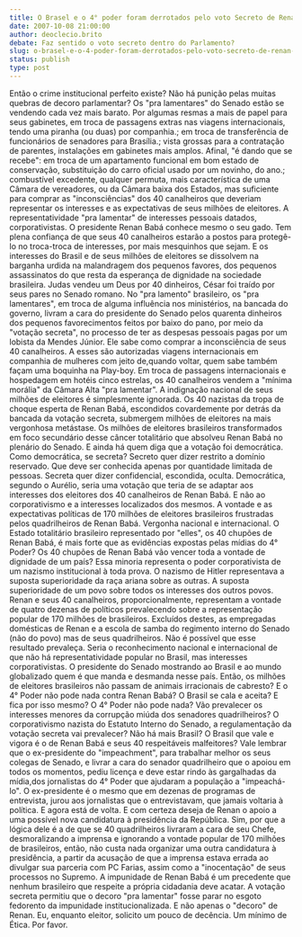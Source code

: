 ```yaml
---
title: O Brasel e o 4° poder foram derrotados pelo voto Secreto de Renan Babá?
date: 2007-10-08 21:00:00
author: deoclecio.brito
debate: Faz sentido o voto secreto dentro do Parlamento?
slug: o-brasel-e-o-4-poder-foram-derrotados-pelo-voto-secreto-de-renan-baba
status: publish 
type: post
---
```


Então o crime institucional perfeito existe? Não há punição pelas muitas quebras de decoro parlamentar? Os "pra lamentares" do Senado estão se vendendo cada vez mais barato. Por algumas resmas a mais de papel para seus gabinetes, em troca de passagens extras nas viagens internacionais, tendo uma piranha (ou duas) por companhia.; em troca de transferência de funcionários de senadores para Brasília.; vista grossas para a contratação de parentes, instalações em gabinetes mais amplos. Afinal, "é dando que se recebe": em troca de um apartamento funcional em bom estado de conservação, substituição do carro oficial usado por um novinho, do ano.; combustível excedente, qualquer permuta, mais característica de uma Câmara de vereadores, ou da Câmara baixa dos Estados, mas suficiente para comprar as "inconsciências" dos 40 canalheiros que deveriam representar os interesses e as expectativas de seus milhões de eleitores. A representatividade "pra lamentar" de interesses pessoais datados, corporativistas. O presidente Renan Babá conhece mesmo o seu gado. Tem plena confiança de que seus 40 canalheiros estarão a postos para protegê-lo no troca-troca de interesses, por mais mesquinhos que sejam. E os interesses do Brasil e de seus milhões de eleitores se dissolvem na barganha urdida na malandragem dos pequenos favores, dos pequenos assassinatos do que resta da esperança de dignidade na sociedade brasileira. Judas vendeu um Deus por 40 dinheiros, César foi traído por seus pares no Senado romano. No "pra lamento" brasileiro, os "pra lamentares", em troca de alguma influência nos ministérios, na bancada do governo, livram a cara do presidente do Senado pelos quarenta dinheiros dos pequenos favorecimentos feitos por baixo do pano, por meio da "votação secreta", no processo de ter as despesas pessoais pagas por um lobista da Mendes Júnior. Ele sabe como comprar a inconsciência de seus 40 canalheiros. A esses são autorizadas viagens internacionais em companhia de mulheres com jeito de,quando voltar, quem sabe também façam uma boquinha na Play-boy. Em troca de passagens internacionais e hospedagem em hotéis cinco estrelas, os 40 canalheiros vendem a "mínima morália" da Câmara Alta "pra lamentar". A indignação nacional de seus milhões de eleitores é simplesmente ignorada. Os 40 nazistas da tropa de choque esperta de Renan Babá, escondidos covardemente por detrás da bancada da votação secreta, submergem milhões de eleitores na mais vergonhosa metástase. Os milhões de eleitores brasileiros transformados em foco secundário desse câncer totalitário que absolveu Renan Babá no plenário do Senado. E ainda há quem diga que a votação foi democrática. Como democrática, se secreta? Secreto quer dizer restrito a domínio reservado. Que deve ser conhecida apenas por quantidade limitada de pessoas. Secreta quer dizer confidencial, escondida, oculta. Democrática, segundo o Aurélio, seria uma votação que teria de se adaptar aos interesses dos eleitores dos 40 canalheiros de Renan Babá. E não ao corporativismo e a interesses localizados dos mesmos. A vontade e as expectativas políticas de 170 milhões de eleitores brasileiros frustradas pelos quadrilheiros de Renan Babá. Vergonha nacional e internacional. O Estado totalitário brasileiro representado por "elles", os 40 chupões de Renan Babá, é mais forte que as evidências expostas pelas mídias do 4° Poder? Os 40 chupões de Renan Babá vão vencer toda a vontade de dignidade de um país? Essa minoria representa o poder corporativista de um nazismo institucional à toda prova. O nazismo de Hitler representava a suposta superioridade da raça ariana sobre as outras. A suposta superioridade de um povo sobre todos os interesses dos outros povos. Renan e seus 40 canalheiros, proporcionalmente, representam a vontade de quatro dezenas de políticos prevalecendo sobre a representação popular de 170 milhões de brasileiros. Excluídos destes, as empregadas domésticas de Renan e a escola de samba do regimento interno do Senado (não do povo) mas de seus quadrilheiros. Não é possível que esse resultado prevaleça. Seria o reconhecimento nacional e internacional de que não há representatividade popular no Brasil, mas interesses corporativistas. O presidente do Senado mostrando ao Brasil e ao mundo globalizado quem é que manda e desmanda nesse país. Então, os milhões de eleitores brasileiros não passam de animais irracionais de cabresto? E o 4° Poder não pode nada contra Renan Babá? O Brasil se cala e aceita? E fica por isso mesmo? O 4° Poder não pode nada? Vão prevalecer os interesses menores da corrupção miúda dos senadores quadrilheiros? O corporativismo nazista do Estatuto Interno do Senado, a regulamentação da votação secreta vai prevalecer? Não há mais Brasil? O Brasil que vale e vigora é o de Renan Babá e seus 40 respeitáveis malfeitores? Vale lembrar que o ex-presidente do "impeachment", para trabalhar melhor os seus colegas de Senado, e livrar a cara do senador quadrilheiro que o apoiou em todos os momentos, pediu licença e deve estar rindo às gargalhadas da mídia,dos jornalistas do 4° Poder que ajudaram a população a "impeachá-lo". O ex-presidente é o mesmo que em dezenas de programas de entrevista, jurou aos jornalistas que o entrevistavam, que jamais voltaria à política. E agora está de volta. E com certeza deseja de Renan o apoio a uma possível nova candidatura à presidência da República. Sim, por que a lógica dele é a de que se 40 quadrilheiros livraram a cara de seu Chefe, desmoralizando a imprensa e ignorando a vontade popular de 170 milhões de brasileiros, então, não custa nada organizar uma outra candidatura à presidência, a partir da acusação de que a imprensa estava errada ao divulgar sua parceria com PC Farias, assim como a "inocentação" de seus processos no Supremo. A impunidade de Renan Babá é um precedente que nenhum brasileiro que respeite a própria cidadania deve acatar. A votação secreta permitiu que o decoro "pra lamentar" fosse parar no esgoto fedorento da impunidade institucionalizada. E não apenas o "decoro" de Renan. Eu, enquanto eleitor, solicito um pouco de decência. Um mínimo de Ética. Por favor.
